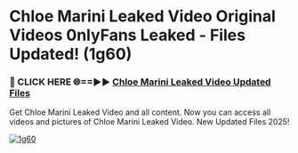# Chloe Marini Leaked Video Original Videos 0nlyFans Leaked - Files Updated! (1g60)

<h3>🔴 CLICK HERE 🌐==►► <a href="https://tinyurl.com/3hn5wdd3" rel="nofollow">Chloe Marini Leaked Video Updated Files</a></h3>

Get Chloe Marini Leaked Video and all content. Now you can access all videos and pictures of Chloe Marini Leaked Video. New Updated Files 2025!

[![1g60](https://i.imgur.com/4HnBqBT.gif)](https://tinyurl.com/3hn5wdd3)

